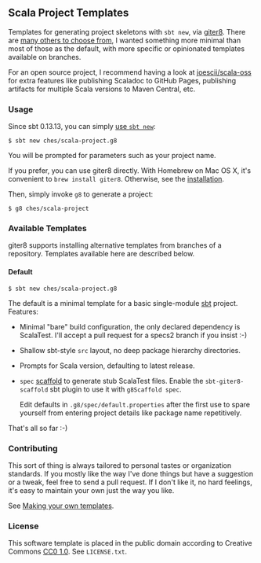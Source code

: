Scala Project Templates
-----------------------

Templates for generating project skeletons with `sbt new`, via [giter8]. There
are [many others to choose from][templates], I wanted something more minimal
than most of those as the default, with more specific or opinionated templates
available on branches.

For an open source project, I recommend having a look at
[joescii/scala-oss][oss] for extra features like publishing Scaladoc to GitHub
Pages, publishing artifacts for multiple Scala versions to Maven Central, etc.

### Usage ###

Since sbt 0.13.13, you can simply [use `sbt new`][sbt new]:

    $ sbt new ches/scala-project.g8

You will be prompted for parameters such as your project name.

If you prefer, you can use giter8 directly. With Homebrew on Mac OS X, it's
convenient to `brew install giter8`. Otherwise, see the [installation].

Then, simply invoke `g8` to generate a project:

    $ g8 ches/scala-project

### Available Templates ###

giter8 supports installing alternative templates from branches of a repository.
Templates available here are described below.

#### Default

    $ sbt new ches/scala-project.g8

The default is a minimal template for a basic single-module [sbt] project.
Features:

  - Minimal "bare" build configuration, the only declared dependency is
    ScalaTest. I'll accept a pull request for a specs2 branch if you insist :-)
  - Shallow sbt-style `src` layout, no deep package hierarchy directories.
  - Prompts for Scala version, defaulting to latest release.
  - `spec` [scaffold] to generate stub ScalaTest files. Enable the
    `sbt-giter8-scaffold` sbt plugin to use it with `g8Scaffold spec`.

    Edit defaults in `.g8/spec/default.properties` after the first use to spare
    yourself from entering project details like package name repetitively.

That's all so far :-)

### Contributing

This sort of thing is always tailored to personal tastes or organization
standards. If you mostly like the way I've done things but have a suggestion or
a tweak, feel free to send a pull request. If I don't like it, no hard feelings,
it's easy to maintain your own just the way you like.

See [Making your own templates].

### License

This software template is placed in the public domain according to Creative
Commons [CC0 1.0]. See `LICENSE.txt`.

[giter8]: https://github.com/foundweekends/giter8
[templates]: https://github.com/foundweekends/giter8/wiki/giter8-templates
[oss]: https://github.com/joescii/scala-oss.g8
[sbt new]: https://www.scala-sbt.org/1.x/docs/sbt-new-and-Templates.html
[installation]: http://www.foundweekends.org/giter8/setup.html
[sbt]: http://www.scala-sbt.org/
[scaffold]: http://www.foundweekends.org/giter8/scaffolding.html
[Making your own templates]: http://www.foundweekends.org/giter8/template.html
[CC0 1.0]: https://creativecommons.org/publicdomain/zero/1.0/
